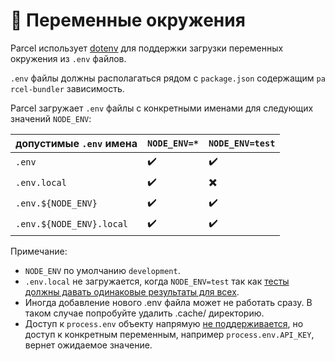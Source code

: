 # 🌳 Переменные окружения

Parcel использует [dotenv](https://github.com/motdotla/dotenv) для поддержки загрузки переменных окружения из `.env` файлов.

`.env` файлы должны располагаться рядом с `package.json` содержащим `parcel-bundler` зависимость.

Parcel загружает `.env` файлы с конкретными именами для следующих значений `NODE_ENV`:

| допустимые `.env` имена  | `NODE_ENV=*` | `NODE_ENV=test` |
| ------------------------ | ------------ | --------------- |
| `.env`                   | ✔️           | ✔️              |
| `.env.local`             | ✔️           | ✖️              |
| `.env.${NODE_ENV}`       | ✔️           | ✔️              |
| `.env.${NODE_ENV}.local` | ✔️           | ✔️              |

Примечание:

- `NODE_ENV` по умолчанию `development`.
- `.env.local` не загружается, когда `NODE_ENV=test` так как [тесты должны давать одинаковые результаты для всех](https://github.com/parcel-bundler/parcel/blob/28df546a2249b6aac1e529dd629f506ba6b0a4bb/src/utils/env.js#L9).
- Иногда добавление нового .env файла может не работать сразу. В таком случае попробуйте удалить .cache/ директорию.
- Доступ к `process.env` объекту напрямую [не поддерживается](https://github.com/parcel-bundler/parcel/issues/2299#issuecomment-439768971), но доступ к конкретным переменным, например `process.env.API_KEY`, вернет ожидаемое значение.
